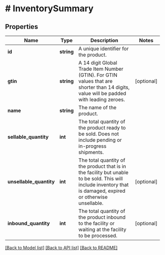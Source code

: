 # # InventorySummary

## Properties

Name | Type | Description | Notes
------------ | ------------- | ------------- | -------------
**id** | **string** | A unique identifier for the product. |
**gtin** | **string** | A 14 digit Global Trade Item Number (GTIN). For GTIN values that are shorter than 14 digits, value will be padded with leading zeroes. | [optional]
**name** | **string** | The name of the product. |
**sellable_quantity** | **int** | The total quantity of the product ready to be sold. Does not include pending or in-progress shipments. |
**unsellable_quantity** | **int** | The total quantity of the product that is in the facility but unable to be sold. This will include inventory that is damaged, expired or otherwise unsellable. | [optional]
**inbound_quantity** | **int** | The total quantity of the product inbound to the facility or waiting at the facility to be processed. | [optional]

[[Back to Model list]](../../README.md#models) [[Back to API list]](../../README.md#endpoints) [[Back to README]](../../README.md)
